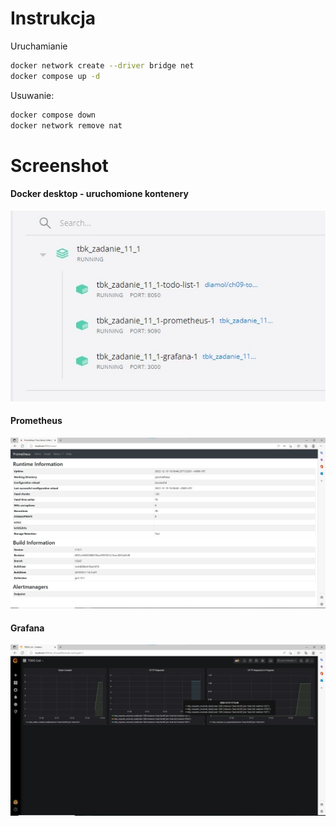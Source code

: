 # Instrukcja
Uruchamianie
```sh
docker network create --driver bridge net
docker compose up -d
```
Usuwanie:
```sh
docker compose down
docker network remove nat
``` 
# Screenshot
#### Docker desktop - uruchomione kontenery
![](images/desktop.jpg)
#### Prometheus
![](images/p.jpg)
#### Grafana
![](images/grafana2.jpg)